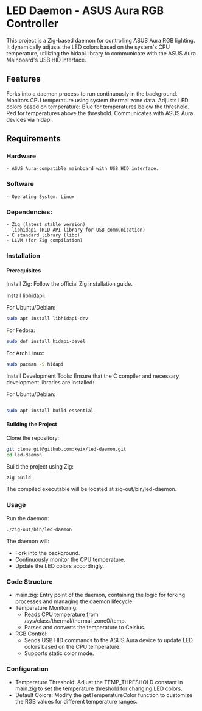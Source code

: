 
# LED Daemon - ASUS Aura RGB Controller

This project is a Zig-based daemon for controlling ASUS Aura RGB lighting. It dynamically adjusts the LED colors based on the system's CPU temperature, utilizing the hidapi library to communicate with the ASUS Aura Mainboard's USB HID interface.

## Features
Forks into a daemon process to run continuously in the background.
Monitors CPU temperature using system thermal zone data.
Adjusts LED colors based on temperature:
Blue for temperatures below the threshold.
Red for temperatures above the threshold.
Communicates with ASUS Aura devices via hidapi.

## Requirements
### Hardware
    - ASUS Aura-compatible mainboard with USB HID interface.
### Software
    - Operating System: Linux
### Dependencies:
    - Zig (latest stable version)
    - libhidapi (HID API library for USB communication)
    - C standard library (libc)
    - LLVM (for Zig compilation)
### Installation
#### Prerequisites
Install Zig: Follow the official Zig installation guide.

Install libhidapi:

For Ubuntu/Debian:
```bash
sudo apt install libhidapi-dev
```

For Fedora:
```bash
sudo dnf install hidapi-devel
```

For Arch Linux:
```bash
sudo pacman -S hidapi
```

Install Development Tools: Ensure that the C compiler and necessary development libraries are installed:

For Ubuntu/Debian:
```bash

sudo apt install build-essential
```

#### Building the Project
Clone the repository:

```bash
git clone git@github.com:keix/led-daemon.git
cd led-daemon
```

Build the project using Zig:

```bash
zig build
```

The compiled executable will be located at zig-out/bin/led-daemon.

### Usage
Run the daemon:

```bash
./zig-out/bin/led-daemon
```

The daemon will:

- Fork into the background.
- Continuously monitor the CPU temperature.
- Update the LED colors accordingly.

### Code Structure
- main.zig: Entry point of the daemon, containing the logic for forking processes and managing the daemon lifecycle.
- Temperature Monitoring:
    - Reads CPU temperature from /sys/class/thermal/thermal_zone0/temp.
    - Parses and converts the temperature to Celsius.
- RGB Control:
    - Sends USB HID commands to the ASUS Aura device to update LED colors based on the CPU temperature.
    - Supports static color mode.

### Configuration
- Temperature Threshold: Adjust the TEMP_THRESHOLD constant in main.zig to set the temperature threshold for changing LED colors.
- Default Colors: Modify the getTemperatureColor function to customize the RGB values for different temperature ranges.

